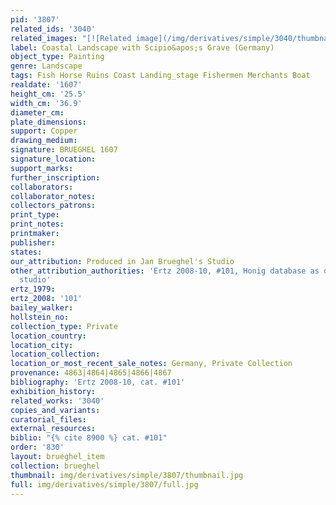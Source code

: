 ```yaml
---
pid: '3807'
related_ids: '3040'
related_images: "[![Related image](/img/derivatives/simple/3040/thumbnail.jpg)](/brughel/3040)"
label: Coastal Landscape with Scipio&apos;s Grave (Germany)
object_type: Painting
genre: Landscape
tags: Fish Horse Ruins Coast Landing_stage Fishermen Merchants Boat
realdate: '1607'
height_cm: '25.5'
width_cm: '36.9'
diameter_cm: 
plate_dimensions: 
support: Copper
drawing_medium: 
signature: BRUEGHEL 1607
signature_location: 
support_marks: 
further_inscription: 
collaborators: 
collaborator_notes: 
collectors_patrons: 
print_type: 
print_notes: 
printmaker: 
publisher: 
states: 
our_attribution: Produced in Jan Brueghel's Studio
other_attribution_authorities: 'Ertz 2008-10, #101, Honig database as doubtful, perhaps
  studio'
ertz_1979: 
ertz_2008: '101'
bailey_walker: 
hollstein_no: 
collection_type: Private
location_country: 
location_city: 
location_collection: 
location_or_most_recent_sale_notes: Germany, Private Collection
provenance: 4863|4864|4865|4866|4867
bibliography: 'Ertz 2008-10, cat. #101'
exhibition_history: 
related_works: '3040'
copies_and_variants: 
curatorial_files: 
external_resources: 
biblio: "{% cite 8900 %} cat. #101"
order: '830'
layout: brueghel_item
collection: brueghel
thumbnail: img/derivatives/simple/3807/thumbnail.jpg
full: img/derivatives/simple/3807/full.jpg
---
```

